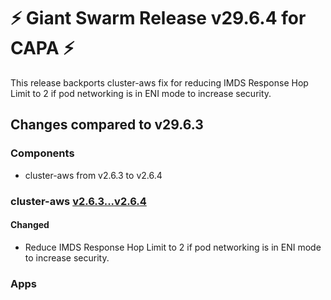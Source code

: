 # :zap: Giant Swarm Release v29.6.4 for CAPA :zap:

This release backports cluster-aws fix for reducing IMDS Response Hop Limit to 2 if pod networking is in ENI mode to increase security.

## Changes compared to v29.6.3

### Components

- cluster-aws from v2.6.3 to v2.6.4

### cluster-aws [v2.6.3...v2.6.4](https://github.com/giantswarm/cluster-aws/compare/v2.6.3...v2.6.4)

#### Changed

- Reduce IMDS Response Hop Limit to 2 if pod networking is in ENI mode to increase security.

### Apps
